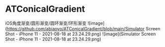 # ATConicalGradient
iOS角度渐变/圆形渐变/圆环渐变/环形渐变
![image](https://github.com/abiaoyo/ATConicalGradient/blob/main/Simulator Screen Shot - iPhone 11 - 2021-08-18 at 23.24.29.png)
![image](Simulator Screen Shot - iPhone 11 - 2021-08-18 at 23.24.29.png)

